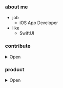 ### about me

- job
  - iOS App Developer
- like
  - SwiftUI

### contribute

<details><summary>Open</summary>

- [mdn/translated-content #4934](https://github.com/mdn/translated-content/pull/4934)
  - fix typo
- [mdn/translated-content #4995](https://github.com/mdn/translated-content/pull/4995)
  - fix typo
- [apple/swift #39786](https://github.com/apple/swift/pull/39786)
  - remove unnecessary import statement
- [[SR-14472] Documentation Issue: collectionViewContentSize - Swift](https://bugs.swift.org/browse/SR-14472)
  - fix typo
- [yonaskolb/XcodeGen #928](https://github.com/yonaskolb/XcodeGen/pull/928)
  - remove unnecessary processes

</details>

### product

<details><summary>Open</summary>

- [同じ母音を持つ単語を一覧表示するサイト](https://tokizuoh.github.io/dianthus2-front-w15lc9bgtdbvze1y/)
- [競技プログラミングの問題をカテゴリー別で閲覧できるサイト](https://cp-categorize-beta.firebaseapp.com/)
- [IPAファイルからビルドバージョンを一発で抽出するスクリプト](https://tokizuoh.dev/posts/nzi5ntfk0n2xufh9/)
- [Watchdogを使ってtail -fを模倣するスクリプト](https://tokizuoh.dev/posts/npea4yraoxjvjrqz/)

</details>
